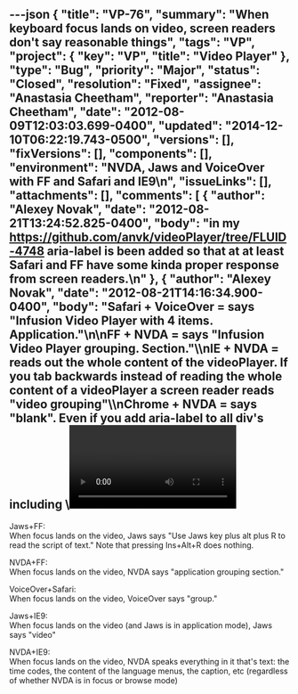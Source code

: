 ---json
{
  "title": "VP-76",
  "summary": "When keyboard focus lands on video, screen readers don't say reasonable things",
  "tags": "VP",
  "project": {
    "key": "VP",
    "title": "Video Player"
  },
  "type": "Bug",
  "priority": "Major",
  "status": "Closed",
  "resolution": "Fixed",
  "assignee": "Anastasia Cheetham",
  "reporter": "Anastasia Cheetham",
  "date": "2012-08-09T12:03:03.699-0400",
  "updated": "2014-12-10T06:22:19.743-0500",
  "versions": [],
  "fixVersions": [],
  "components": [],
  "environment": "NVDA, Jaws and VoiceOver with FF and Safari and IE9\n",
  "issueLinks": [],
  "attachments": [],
  "comments": [
    {
      "author": "Alexey Novak",
      "date": "2012-08-21T13:24:52.825-0400",
      "body": "in my <https://github.com/anvk/videoPlayer/tree/FLUID-4748> aria-label is been added so that at at least Safari and FF have some kinda proper response from screen readers.\n"
    },
    {
      "author": "Alexey Novak",
      "date": "2012-08-21T14:16:34.900-0400",
      "body": "Safari + VoiceOver = says \"Infusion Video Player with 4 items. Application.\"\n\nFF + NVDA = says \"Infusion Video Player grouping. Section.\"\\\nIE + NVDA = reads out the whole content of the videoPlayer. If you tab backwards instead of reading the whole content of a videoPlayer a screen reader reads \"video grouping\"\\\nChrome + NVDA = says \"blank\". Even if you add aria-label to all div's including \\<video> tag Chrome refuses to read out the label for a videoPlayer\n\nFF + JAWS = \"group box\". Adding aria-label to any of the div's would not change anything.\\\nChrome + JAWS = \"Insert F1 L. Video player button\". No idea where this text even comes from \\\nIE + JAWS = silence\n"
    },
    {
      "author": "Michelle D'Souza",
      "date": "2012-10-05T11:50:26.022-0400",
      "body": "We discussed this pull request in the channel and decided that we should try for a different solution: \\\n<http://wiki.fluidproject.org/display/fluid/fluid-work+IRC+Logs-2012-10-05>\n\nIt would be a better user experience for the user if the title of the video is read out when the video container gets focus. \\\nLet's attempt to put a title on the video element and use labelled by to have it read.&#x20;\n"
    },
    {
      "author": "Anastasia Cheetham",
      "date": "2012-10-10T16:34:53.642-0400",
      "body": "Notes: both a 'title' attribute and an 'aria-label' attribute on the video element will be read by Jaws and NVDA (not VoiceOver). The 'title' attribute is read twice, for some reason. Because of this, I feel the 'aria-label' is a better choice.\n\nAnother note: the aria-label is read, but nothing is spoken that actually indicates that this is a video. I recommend prefacing the title with something like \"Video: \" so that you'd here \"Video: Mammals\" for example.\n"
    },
    {
      "author": "Michelle D'Souza",
      "date": "2012-10-22T10:37:59.508-0400",
      "body": "Merged into project repo at 436e45412c61e0ed25152d74970643545d64cc13\n"
    },
    {
      "author": "Ravish Tiwari",
      "date": "2014-12-10T06:22:19.743-0500",
      "body": "it seems that this issue is still not resolved.\\\nthis can verified on Fluid Player demo site: <http://build.fluidproject.org/videoPlayer/demos/Mammals.html>\\\nWith IE, when Keyboard focus lands on Video Player, it says:\\\n*grouping, video grouping* and completely ignores aria-label provided.&#x20;\n\nverified using:\n\n* Firefox Developer Edition : 36.0a2 and NVDA 2014.4 : **Working fine**\n* IE 11 and NVDA 2014.4 : reading *grouping, video grouping* and completely ignores aria-label provided.&#x20;\n* Chrome 39 and and NVDA 2014.4 : **Working fine**\n"
    }
  ]
}
---
Jaws+FF:\
When focus lands on the video, Jaws says "Use Jaws key plus alt plus R to read the script of text." Note that pressing Ins+Alt+R does nothing.

NVDA+FF:\
When focus lands on the video, NVDA says "application grouping section."

VoiceOver+Safari:\
When focus lands on the video, VoiceOver says "group."

Jaws+IE9:\
When focus lands on the video (and Jaws is in application mode), Jaws says "video"

NVDA+IE9:\
When focus lands on the video, NVDA speaks everything in it that's text: the time codes, the content of the language menus, the caption, etc (regardless of whether NVDA is in focus or browse mode)

        